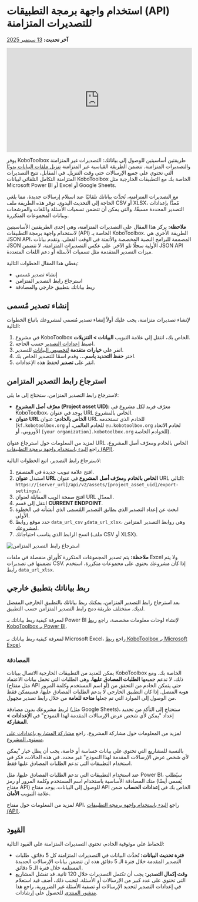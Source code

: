 # استخدام واجهة برمجة التطبيقات (API) للتصديرات المتزامنة
**آخر تحديث:** <a href="https://github.com/kobotoolbox/docs/blob/a4e0388d846fe94926c32f6dacb82b6e34c7f102/source/synchronous_exports.md" class="reference">13 سبتمبر 2025</a>

<iframe src="https://www.youtube.com/embed/qrkLi3VixVs?si=UXE40HQX2jEQrjBs" style="width: 100%; aspect-ratio: 16 / 9; height: auto; border: 0;" title="YouTube video player" frameborder="0" allow="accelerometer; autoplay; clipboard-write; encrypted-media; gyroscope; picture-in-picture; web-share" allowfullscreen></iframe>

يوفر KoboToolbox طريقتين أساسيتين للوصول إلى بياناتك: التصديرات غير المتزامنة والتصديرات المتزامنة. تتضمن الطريقة القياسية غير المتزامنة [تنزيل ملفات البيانات يدويًا](https://support.kobotoolbox.org/export_download.html) التي تحتوي على جميع الإرسالات حتى وقت التنزيل. في المقابل، تتيح التصديرات المتزامنة التكامل التلقائي لبيانات KoboToolbox الخاصة بك مع التطبيقات الخارجية مثل Microsoft Power BI أو Excel أو Google Sheets.

مع التصديرات المتزامنة، تُحدَّث بياناتك تلقائيًا عند استلام إرسالات جديدة، مما يلغي الحاجة إلى التحديث اليدوي. توفر هذه الطريقة ملف CSV أو XLSX، مُعدًّا بإعدادات التصدير المحددة مسبقًا، والتي يمكن أن تتضمن تسميات الأسئلة واللغات والمرشحات وبيانات المجموعات المتكررة.

<p class="note">
    <strong>ملاحظة:</strong> يركز هذا المقال على التصديرات المتزامنة، وهي إحدى الطريقتين الأساسيتين لاستخدام واجهة برمجة التطبيقات (API) الخاصة بـ KoboToolbox. الطريقة الأخرى هي JSON API، المصممة للبرامج النصية المخصصة والأتمتة في الوقت الفعلي، وتقدم بيانات JSON الأولية سجلًا تلو الآخر. على عكس التصديرات المتزامنة، لا تتضمن JSON API ميزات التصدير المتقدمة مثل تسميات الأسئلة أو دعم اللغات المتعددة.
</p>

يغطي هذا المقال الخطوات التالية:

- إنشاء تصدير مُسمى
- استرجاع رابط التصدير المتزامن
- ربط بياناتك بتطبيق خارجي والمصادقة
  
## إنشاء تصدير مُسمى

لإنشاء تصديرات متزامنة، يجب عليك أولاً إنشاء تصدير مُسمى لمشروعك باتباع الخطوات التالية:

1. في مشروع KoboToolbox الخاص بك، انتقل إلى علامة التبويب **البيانات > التنزيلات**.
2. اضبط [إعدادات التصدير](https://support.kobotoolbox.org/export_download.html) حسب الحاجة.
3. انقر على **خيارات متقدمة** [لتخصيص البيانات](https://support.kobotoolbox.org/advanced_export.html) للتصدير.
4. اختر **حفظ التحديد باسم...** وقدم اسمًا للتصدير الخاص بك.
5. انقر على **تصدير** لحفظ هذه الإعدادات.

## استرجاع رابط التصدير المتزامن

لاسترجاع رابط التصدير المتزامن، ستحتاج إلى ما يلي:

- **معرّف أصل المشروع (Project asset UID):** معرّف فريد لكل مشروع في KoboToolbox، يوجد في عنوان URL الخاص بالمشروع.
- **عنوان URL الخاص بالخادم:** عنوان URL للخادم الذي تستخدمه (`kf.kobotoolbox.org` للخادم العالمي، أو `eu.kobotoolbox.org` لخادم الاتحاد الأوروبي، أو `[your organization].kobotoolbox.org` للخوادم الخاصة).

<p class="note">
    لمزيد من المعلومات حول استرجاع عنوان URL الخاص بالخادم ومعرّف أصل المشروع، راجع <a href="https://support.kobotoolbox.org/api.html">البدء باستخدام واجهة برمجة التطبيقات (API)</a>.
</p>

لاسترجاع رابط التصدير، اتبع الخطوات التالية:

1. افتح علامة تبويب جديدة في المتصفح.
2. استبدل **عنوان URL الخاص بالخادم** و**معرّف أصل المشروع** في عنوان URL التالي: `https://[server_url]/api/v2/assets/[project_asset_uid]/export-settings/`.
3. افتح صفحة الويب المقابلة لعنوان URL المعدّل.
4. انتقل إلى قسم **CURRENT ENDPOINT**.
5. ابحث عن إعداد التصدير الذي يطابق التصدير المُسمى الذي أنشأته في الخطوة الأولى.
6. حدد موقع روابط `data_url_csv` و`data_url_xlsx`، وهي روابط التصدير المتزامن لمشروعك.
7. انسخ الرابط الذي يناسب احتياجاتك (ملف CSV أو XLSX).

![استرجاع رابط التصدير المتزامن](images/synchronous_exports/export_link.png)

<p class="note">
    <strong>ملاحظة:</strong> يتم تصدير المجموعات المتكررة كأوراق منفصلة في ملفات Excel ولا يتم تضمينها في تصديرات CSV. إذا كان مشروعك يحتوي على مجموعات متكررة، استخدم رابط <code>data_url_xlsx</code>.
</p>

## ربط بياناتك بتطبيق خارجي

بعد استرجاع رابط التصدير المتزامن، يمكنك ربط بياناتك بالتطبيق الخارجي المفضل لديك. ستختلف طريقة دمج رابط التصدير المتزامن حسب التطبيق.

<p class="note">
    لمعرفة كيفية ربط بياناتك بـ Power BI لإنشاء لوحات معلومات مخصصة، راجع <a href="https://support.kobotoolbox.org/pulling_data_into_powerbi.html">ربط KoboToolbox بـ Power BI</a>. 
    <br><br>
    لمعرفة كيفية ربط بياناتك بـ Microsoft Excel، راجع <a href="https://support.kobotoolbox.org/pulling_data_into_excelquery.html">ربط KoboToolbox بـ Microsoft Excel</a>.
</p>

### المصادقة

يمكن للعديد من التطبيقات الخارجية الاتصال ببيانات KoboToolbox الخاصة بك. ومع ذلك، لا تدعم جميعها **الطلبات المصادق عليها**، وهي الطلبات التي تحمل بيانات الاعتماد (مثل مفتاح API أو اسم المستخدم وكلمة المرور) حتى يتمكن الخادم من التحقق من هوية المتصل. إذا كان التطبيق الخارجي لا يدعم الطلبات المصادق عليها، فسيتمكن فقط من الوصول إلى الموارد التي تم جعلها **متاحة للعامة** من خلال رابط تصدير مجهول.

لربط مشروعك بدون مصادقة (مثل Google Sheets)، ستحتاج إلى التأكد من تحديد إعداد "يمكن لأي شخص عرض الإرسالات المقدمة لهذا النموذج" في **الإعدادات > المشاركة**.

<p class="note">
    لمزيد من المعلومات حول مشاركة المشروع، راجع <a href="https://support.kobotoolbox.org/project_sharing_settings.html">مشاركة المشاريع بإعدادات على مستوى المشروع</a>.
</p>

بالنسبة للمشاريع التي تحتوي على بيانات حساسة أو خاصة، يجب أن يظل خيار "يمكن لأي شخص عرض الإرسالات المقدمة لهذا النموذج" غير محدد. في هذه الحالات، فكر في استخدام التطبيقات التي تدعم الطلبات المصادق عليها فقط.

عند استخدام التطبيقات التي تدعم الطلبات المصادق عليها، مثل Power BI، سيُطلب منك المصادقة الأساسية باستخدام اسم المستخدم وكلمة المرور أو رمز (يُسمى أيضًا مفتاح API) للوصول إلى البيانات. يوجد مفتاح API الخاص بك في **إعدادات الحساب** ضمن علامة التبويب **الأمان**.

<p class="note">
    لمزيد من المعلومات حول مفتاح API، راجع <a href="https://support.kobotoolbox.org/api.html">البدء باستخدام واجهة برمجة التطبيقات (API)</a>.
</p>

## القيود

للحفاظ على موثوقية الخادم، تحتوي التصديرات المتزامنة على القيود التالية:

- **فترة تحديث البيانات:** تُحدَّث البيانات في التصديرات المتزامنة كل 5 دقائق. طلبات التصدير المقدمة خلال فترة الـ 5 دقائق هذه لن تتضمن بيانات الإرسالات الجديدة المستلمة خلال فترة الـ 5 دقائق.
- **وقت إكمال التصدير:** يجب أن تكتمل التصديرات خلال 120 ثانية. قد تفشل المشاريع التي تحتوي على عدد كبير من الإرسالات أو الأسئلة. لتجنب ذلك، أضف قيد استعلام في إعدادات التصدير لتحديد الإرسالات أو تصفية الأسئلة غير الضرورية. راجع هذا [منشور المنتدى](https://community.kobotoolbox.org/t/how-to-download-data-between-two-dates-from-date-to-date/25569/4) للحصول على إرشادات.